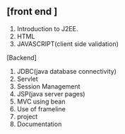 ## [front end ]
1. Introduction to J2EE.
2. HTML
3. JAVASCRIPT(client side validation)

[Backend]
1. JDBC(java database connectivity)
2. Servlet
3. Session Management
4. JSP(java server pages)
5. MVC using bean
6. Use of frameline
7. project
8. Documentation
